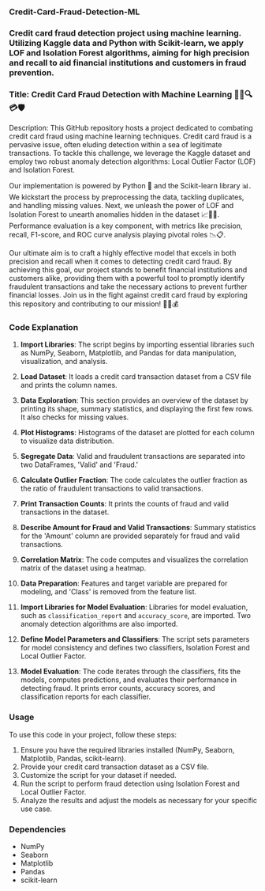 ### Credit-Card-Fraud-Detection-ML
### Credit card fraud detection project using machine learning. Utilizing Kaggle data and Python with Scikit-learn, we apply LOF and Isolation Forest algorithms, aiming for high precision and recall to aid financial institutions and customers in fraud prevention.

### Title: Credit Card Fraud Detection with Machine Learning 🕵️‍♂️🔍💳🛡️

Description: This GitHub repository hosts a project dedicated to combating credit card fraud using machine learning techniques. Credit card fraud is a pervasive issue, often eluding detection within a sea of legitimate transactions. To tackle this challenge, we leverage the Kaggle dataset and employ two robust anomaly detection algorithms: Local Outlier Factor (LOF) and Isolation Forest.

Our implementation is powered by Python 🐍 and the Scikit-learn library 📊. We kickstart the process by preprocessing the data, tackling duplicates, and handling missing values. Next, we unleash the power of LOF and Isolation Forest to unearth anomalies hidden in the dataset 📈🕵️‍♂️. Performance evaluation is a key component, with metrics like precision, recall, F1-score, and ROC curve analysis playing pivotal roles 📉📋.

Our ultimate aim is to craft a highly effective model that excels in both precision and recall when it comes to detecting credit card fraud. By achieving this goal, our project stands to benefit financial institutions and customers alike, providing them with a powerful tool to promptly identify fraudulent transactions and take the necessary actions to prevent further financial losses. Join us in the fight against credit card fraud by exploring this repository and contributing to our mission! 💼🚀💰



### Code Explanation

1. **Import Libraries**: The script begins by importing essential libraries such as NumPy, Seaborn, Matplotlib, and Pandas for data manipulation, visualization, and analysis.

2. **Load Dataset**: It loads a credit card transaction dataset from a CSV file and prints the column names.

3. **Data Exploration**: This section provides an overview of the dataset by printing its shape, summary statistics, and displaying the first few rows. It also checks for missing values.

4. **Plot Histograms**: Histograms of the dataset are plotted for each column to visualize data distribution.

5. **Segregate Data**: Valid and fraudulent transactions are separated into two DataFrames, 'Valid' and 'Fraud.'

6. **Calculate Outlier Fraction**: The code calculates the outlier fraction as the ratio of fraudulent transactions to valid transactions.

7. **Print Transaction Counts**: It prints the counts of fraud and valid transactions in the dataset.

8. **Describe Amount for Fraud and Valid Transactions**: Summary statistics for the 'Amount' column are provided separately for fraud and valid transactions.

9. **Correlation Matrix**: The code computes and visualizes the correlation matrix of the dataset using a heatmap.

10. **Data Preparation**: Features and target variable are prepared for modeling, and 'Class' is removed from the feature list.

11. **Import Libraries for Model Evaluation**: Libraries for model evaluation, such as `classification_report` and `accuracy_score`, are imported. Two anomaly detection algorithms are also imported.

12. **Define Model Parameters and Classifiers**: The script sets parameters for model consistency and defines two classifiers, Isolation Forest and Local Outlier Factor.

13. **Model Evaluation**: The code iterates through the classifiers, fits the models, computes predictions, and evaluates their performance in detecting fraud. It prints error counts, accuracy scores, and classification reports for each classifier.

### Usage

To use this code in your project, follow these steps:
1. Ensure you have the required libraries installed (NumPy, Seaborn, Matplotlib, Pandas, scikit-learn).
2. Provide your credit card transaction dataset as a CSV file.
3. Customize the script for your dataset if needed.
4. Run the script to perform fraud detection using Isolation Forest and Local Outlier Factor.
5. Analyze the results and adjust the models as necessary for your specific use case.

### Dependencies

- NumPy
- Seaborn
- Matplotlib
- Pandas
- scikit-learn
